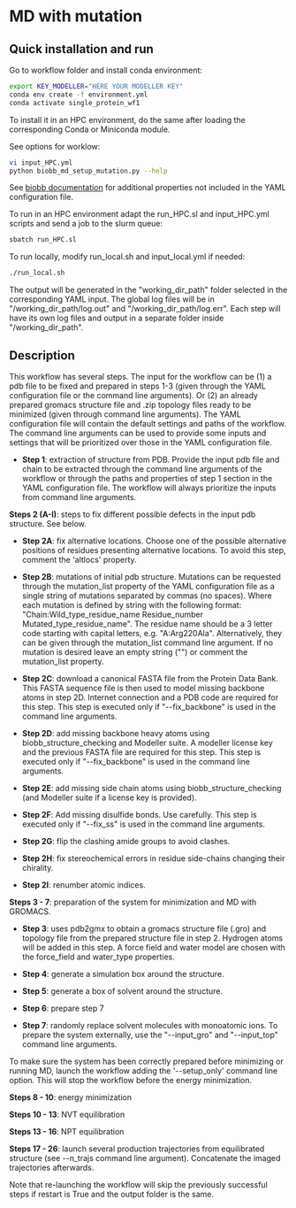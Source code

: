 # MD with mutation 

## Quick installation and run

Go to workflow folder and install conda environment:

```bash
export KEY_MODELLER="HERE YOUR MODELLER KEY"
conda env create -f environment.yml
conda activate single_protein_wf1
```

To install it in an HPC environment, do the same after loading the corresponding Conda or Miniconda module.

See options for worklow:

```bash
vi input_HPC.yml
python biobb_md_setup_mutation.py --help
```

See [biobb documentation](https://mmb.irbbarcelona.org/biobb/documentation/source) for additional properties not included in the YAML configuration file.

To run in an HPC environment adapt the run_HPC.sl and input_HPC.yml scripts and send a job to the slurm queue:

```bash
sbatch run_HPC.sl
```

To run locally, modify run_local.sh and input_local.yml if needed:

```bash
./run_local.sh
```

The output will be generated in the "working_dir_path" folder selected in the corresponding YAML input. The global log files will be in "/working_dir_path/log.out" and "/working_dir_path/log.err". Each step will have its own log files and output in a separate folder inside "/working_dir_path".

## Description

This workflow has several steps. The input for the workflow can be (1) a pdb file to be fixed and prepared in steps 1-3 (given through the YAML configuration file or the command line arguments). Or (2) an already prepared gromacs structure file and .zip topology files ready to be minimized (given through command line arguments). The YAML configuration file will contain the default settings and paths of the workflow. The command line arguments can be used to provide some inputs and settings that will be prioritized over those in the YAML configuration file.

- **Step 1**: extraction of structure from PDB. Provide the input pdb file and chain to be extracted through the command line arguments of the workflow or through the paths and properties of step 1 section in the YAML configuration file. The workflow will always prioritize the inputs from command line arguments.

**Steps 2 (A-I)**: steps to fix different possible defects in the input pdb structure. See below.

- **Step 2A**: fix alternative locations. Choose one of the possible alternative positions of residues presenting alternative locations. To avoid this step, comment the 'altlocs' property.

- **Step 2B**: mutations of initial pdb structure. Mutations can be requested through the mutation_list property of the YAML configuration file as a single string of mutations separated by commas (no spaces). Where each mutation is defined by string with the following format: "Chain:Wild_type_residue_name Residue_number Mutated_type_residue_name". The residue name should be a 3 letter code starting with capital letters, e.g. "A:Arg220Ala". Alternatively, they can be given through the mutation_list command line argument. If no mutation is desired leave an empty string ("") or comment the mutation_list property.

- **Step 2C**: download a canonical FASTA file from the Protein Data Bank. This FASTA sequence file is then used to model missing backbone atoms in step 2D. Internet connection and a PDB code are required for this step. This step is executed only if "--fix_backbone" is used in the command line arguments. 

- **Step 2D**: add missing backbone heavy atoms using biobb_structure_checking and Modeller suite. A modeller license key and the previous FASTA file are required for this step. This step is executed only if "--fix_backbone" is used in the command line arguments.  

- **Step 2E**: add missing side chain atoms using biobb_structure_checking (and Modeller suite if a license key is provided).

- **Step 2F**: Add missing disulfide bonds. Use carefully. This step is executed only if "--fix_ss" is used in the command line arguments. 

- **Step 2G**: flip the clashing amide groups to avoid clashes.

- **Step 2H**: fix stereochemical errors in residue side-chains changing their chirality.

- **Step 2I**: renumber atomic indices.

**Steps 3 - 7**: preparation of the system for minimization and MD with GROMACS.

- **Step 3**: uses pdb2gmx to obtain a gromacs structure file (.gro) and topology file from the prepared structure file in step 2. Hydrogen atoms will be added in this step. A force field and water model are chosen with the force_field and water_type properties. 

- **Step 4**: generate a simulation box around the structure.

- **Step 5**: generate a box of solvent around the structure.

- **Step 6**: prepare step 7

- **Step 7**: randomly replace solvent molecules with monoatomic ions. To prepare the system externally, use the "--input_gro" and "--input_top" command line arguments.

To make sure the system has been correctly prepared before minimizing or running MD, launch the workflow adding the '--setup_only' command line option. This will stop the workflow before the energy minimization. 

**Steps 8 - 10**: energy minimization

**Steps 10 - 13**: NVT equilibration

**Steps 13 - 16**: NPT equilibration

**Steps 17 - 26**: launch several production trajectories from equilibrated structure (see --n_trajs command line argument). Concatenate the imaged trajectories afterwards.

Note that re-launching the workflow will skip the previously successful steps if restart is True and the output folder is the same. 

